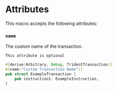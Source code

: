 # Attributes


This macro accepts the following attributes:

### `name`

The custom name of the transaction.

`This attribute is optional`

```rust
#[derive(Arbitrary, Debug, TridentTransaction)]
#[name("Custom Transaction Name")]
pub struct ExampleTransaction {
    pub instruction1: ExampleInstruction,
}
```
